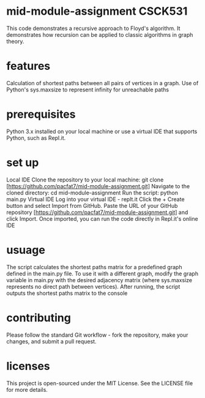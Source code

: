 # mid-module-assignment CSCK531
This code demonstrates a recursive approach to Floyd's algorithm.  It demonstrates how recursion can be applied to classic algorithms in graph theory. 
# features
Calculation of shortest paths between all pairs of vertices in a graph.
Use of Python's sys.maxsize to represent infinity for unreachable paths
# prerequisites
Python 3.x installed on your local machine or use a virtual IDE that supports Python, such as Repl.it.
# set up
Local IDE
Clone the repository to your local machine:
git clone [https://github.com/pacfat7/mid-module-assignment.git]
Navigate to the cloned directory:
cd mid-module-assignment
Run the script:
python main.py
Virtual IDE
Log into your virtual IDE - replt.it
Click the + Create button and select Import from GitHub.
Paste the URL of your GitHub repository [https://github.com/pacfat7/mid-module-assignment.git] and click Import.
Once imported, you can run the code directly in Repl.it's online IDE
# usuage
The script calculates the shortest paths matrix for a predefined graph defined in the main.py file. To use it with a different graph, modify the graph variable in main.py with the desired adjacency matrix (where sys.maxsize represents no direct path between vertices).
After running, the script outputs the shortest paths matrix to the console
# contributing
Please follow the standard Git workflow - fork the repository, make your changes, and submit a pull request.
# licenses
This project is open-sourced under the MIT License. See the LICENSE file for more details.